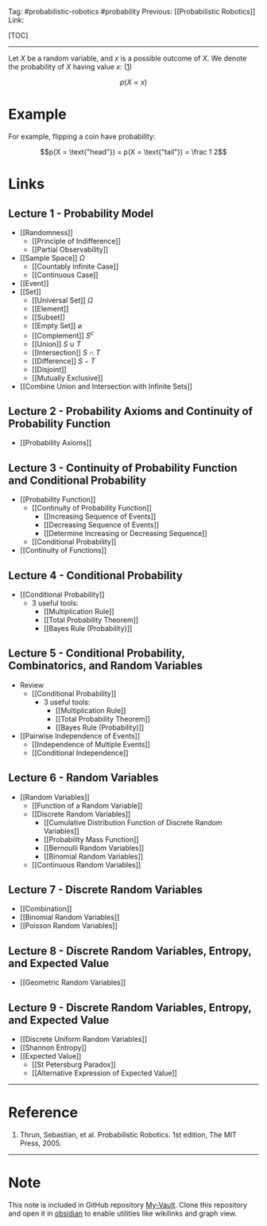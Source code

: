Tag: #probabilistic-robotics #probability
Previous: [[Probabilistic Robotics]]
Link: 

[TOC]

---

Let $X$ be a random variable, and $x$ is a possible outcome of $X$. We denote the probability of $X$ having value $x$: (<u>1</u>)

$$p(X = x)$$

# Example

For example, flipping a coin have probability:

$$p(X = \text{"head"}) = p(X = \text{"tail"}) = \frac 1 2$$

# Links

## Lecture 1 - Probability Model

- [[Randomness]]
	- [[Principle of Indifference]]
	- [[Partial Observability]]
- [[Sample Space]] $\Omega$
	- [[Countably Infinite Case]]
	- [[Continuous Case]]
- [[Event]]
- [[Set]]
	- [[Universal Set]] $\Omega$
	- [[Element]]
	- [[Subset]]
	- [[Empty Set]] $\varnothing$
	- [[Complement]] $S^c$
	- [[Union]] $S \cup T$
	- [[Intersection]] $S \cap T$
	- [[Difference]] $S - T$
	- [[Disjoint]]
	- [[Mutually Exclusive]]
- [[Combine Union and Intersection with Infinite Sets]]

## Lecture 2 - Probability Axioms and Continuity of Probability Function

- [[Probability Axioms]]

## Lecture 3 - Continuity of Probability Function and Conditional Probability

- [[Probability Function]]
	- [[Continuity of Probability Function]]
		- [[Increasing Sequence of Events]]
		- [[Decreasing Sequence of Events]]
		- [[Determine Increasing or Decreasing Sequence]]
	- [[Conditional Probability]]
- [[Continuity of Functions]]

## Lecture 4 - Conditional Probability

- [[Conditional Probability]]
	- 3 useful tools:
		- [[Multiplication Rule]]
		- [[Total Probability Theorem]]
		- [[Bayes Rule (Probability)]]

## Lecture 5 - Conditional Probability, Combinatorics, and Random Variables

- Review
	- [[Conditional Probability]]
		- 3 useful tools:
			- [[Multiplication Rule]]
			- [[Total Probability Theorem]]
			- [[Bayes Rule (Probability)]]
- [[Pairwise Independence of Events]]
	- [[Independence of Multiple Events]]
	- [[Conditional Independence]]

## Lecture 6 - Random Variables

- [[Random Variables]]
	- [[Function of a Random Variable]]
	- [[Discrete Random Variables]]
		- [[Cumulative Distribution Function of Discrete Random Variables]]
		- [[Probability Mass Function]]
		- [[Bernoulli Random Variables]]
		- [[Binomial Random Variables]]
	- [[Continuous Random Variables]]

## Lecture 7 - Discrete Random Variables

- [[Combination]]
- [[Binomial Random Variables]]
- [[Poisson Random Variables]]

## Lecture 8 - Discrete Random Variables, Entropy, and Expected Value

- [[Geometric Random Variables]]

## Lecture 9 - Discrete Random Variables, Entropy, and Expected Value

- [[Discrete Uniform Random Variables]]
- [[Shannon Entropy]]
- [[Expected Value]]
	- [[St Petersburg Paradox]]
	- [[Alternative Expression of Expected Value]]

---

# Reference

1. Thrun, Sebastian, et al. Probabilistic Robotics. 1st edition, The MIT Press, 2005.

---

# Note

This note is included in GitHub repository [My-Vault](https://github.com/LittleD3092/My-Vault.git). Clone this repository and open it in [obsidian](https://obsidian.md/) to enable utilities like wikilinks and graph view.